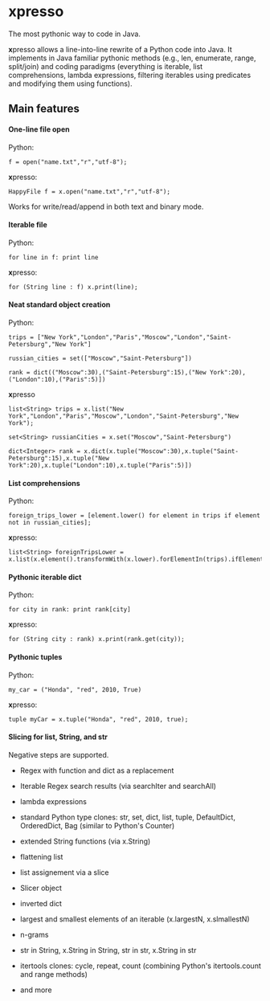 # xpresso
The most pythonic way to code in Java.

**x**presso allows a line-into-line rewrite of a Python code into Java. It implements in Java familiar pythonic methods (e.g., len, enumerate, range, split/join) and coding paradigms (everything is iterable, list comprehensions, lambda expressions, filtering iterables using predicates and modifying them using functions).

## Main features

#### One-line file open
 
Python:

 ```
 f = open("name.txt","r","utf-8");
 ```

**x**presso:

 ```
 HappyFile f = x.open("name.txt","r","utf-8");
 ```

Works for write/read/append in both text and binary mode.

#### Iterable file

Python:

 ```
 for line in f: print line
 ```

**x**presso:

 ```
 for (String line : f) x.print(line);
 ```

#### Neat standard object creation

Python:

```
trips = ["New York","London","Paris","Moscow","London","Saint-Petersburg","New York"]

russian_cities = set(["Moscow","Saint-Petersburg"])

rank = dict(("Moscow":30),("Saint-Petersburg":15),("New York":20),("London":10),("Paris":5)])

```

**x**presso

```
list<String> trips = x.list("New York","London","Paris","Moscow","London","Saint-Petersburg","New York");

set<String> russianCities = x.set("Moscow","Saint-Petersburg")

dict<Integer> rank = x.dict(x.tuple("Moscow":30),x.tuple("Saint-Petersburg":15),x.tuple("New York":20),x.tuple("London":10),x.tuple("Paris":5)])
```

#### List comprehensions

Python:

```
foreign_trips_lower = [element.lower() for element in trips if element not in russian_cities];
```

**x**presso:

```
list<String> foreignTripsLower = x.list(x.element().transformWith(x.lower).forElementIn(trips).ifElementNot(x.in(russianCities)));
```
 
#### Pythonic iterable dict

Python:

```
for city in rank: print rank[city]
```

**x**presso:

```
for (String city : rank) x.print(rank.get(city));
```

#### Pythonic tuples

Python:

```
my_car = ("Honda", "red", 2010, True)
```

**x**presso:

```
tuple myCar = x.tuple("Honda", "red", 2010, true);
```

#### Slicing for list, String, and str
 
Negative steps are supported.
 
 * Regex with function and dict as a replacement
 
 * Iterable Regex search results (via searchIter and searchAll)
  
 * lambda expressions
 
 * standard Python type clones: str, set, dict, list, tuple, DefaultDict, OrderedDict, Bag (similar to Python's Counter)
  
 * extended String functions (via x.String)
 
 * flattening list
 
 * list assignement via a slice
 
 * Slicer object
 
 * inverted dict
 
 * largest and smallest elements of an iterable (x.largestN, x.slmallestN)
 
 * n-grams
 
 * str in String, x.String in String, str in str, x.String in str
 
 * itertools clones: cycle, repeat, count (combining Python's itertools.count and range methods)
 
 * and more
